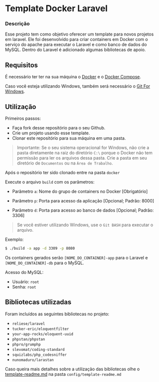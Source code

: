 # Template Docker Laravel

### Descrição
Esse projeto tem como objetivo oferecer um template para novos projetos em laravel. Ele foi desenvolvido para criar containers em Docker com o serviço do apache para executar o Laravel e como banco de dados do MySQL. Dentro do Laravel é adicionado algumas bibliotecas de apoio.

## Requisitos
É necessário ter ter na sua máquina o [Docker](https://www.docker.com/get-started) e o [Docker Compose](https://docs.docker.com/compose/).

Caso você esteja utilizando Windows, também será necessário o [Git For Windows](https://gitforwindows.org/).

## Utilização
Primeiros passos:
- Faça fork desse repositório para o seu Github. 
- Crie um projeto usando esse template. 
- Clonar este repositório para sua máquina em uma pasta. 

> Importante: Se o seu sistema operacional for Windows, não crie a pasta diretamente na raiz do diretório `C:\` porque o Docker não tem permissão para ler os arquivos dessa pasta. Crie a pasta em seu diretório de `Documentos` ou na `Área de Trabalho`.

Após o repositório ter sido clonado entre na pasta `docker`

Execute o arquivo `build` com os parâmetros:

- Parâmetro `a`: Nome do grupo de containers no Docker [Obrigatório]

- Parâmetro `p`: Porta para acesso da aplicação [Opcional; Padrão: 8000]

- Parâmetro `d`: Porta para acesso ao banco de dados [Opcional; Padrão: 3306]

> Se você estiver utilizando Windows, use o `Git BASH` para executar o arquivo.

Exemplo: 
```bash
$ ./build -a app -d 3309 -p 8080
```

Os containers gerados serão `[NOME_DO_CONTAINER]-app` para o Laravel e `[NOME_DO_CONTAINER]-db` para o MySQL.

Acesso do MySQL:
- Usuário: `root`
- Senha: `root`

## Bibliotecas utilizadas
Foram incluídos as seguintes bibliotecas no projeto:
- `reliese/laravel`
- `tucker-eric/eloquentfilter`
- `your-app-rocks/eloquent-uuid`
- `phpstan/phpstan`
- `phpro/grumphp`
- `slevomat/coding-standard`
- `squizlabs/php_codesniffer`
- `nunomaduro/larastan`

Caso queira mais detalhes sobre a utilização das bibliotecas olhe o [template-readme.md](config/template-readme.md) na pasta `config/template-readme.md`
